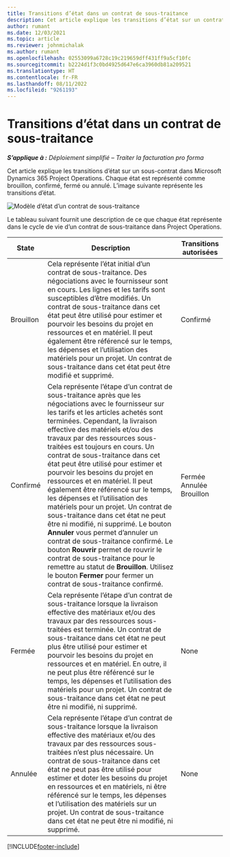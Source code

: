 ```yaml
---
title: Transitions d’état dans un contrat de sous-traitance
description: Cet article explique les transitions d’état sur un contrat de sous-traitance dans Microsoft Dynamics 365 Project Operations à mesure que le contrat de sous-traitance est créé, exécuté et clôturé.
author: rumant
ms.date: 12/03/2021
ms.topic: article
ms.reviewer: johnmichalak
ms.author: rumant
ms.openlocfilehash: 02553099a6728c19c219659dff431ff9a5cf10fc
ms.sourcegitcommit: b2224d1f3c0bd4925d647e6ca3960db81a209521
ms.translationtype: HT
ms.contentlocale: fr-FR
ms.lasthandoff: 08/11/2022
ms.locfileid: "9261193"
---
```

# <a name="state-transitions-on-a-subcontract"></a>Transitions d’état dans un contrat de sous-traitance 

_**S’applique à :** Déploiement simplifié – Traiter la facturation pro forma_

Cet article explique les transitions d’état sur un sous-contrat dans Microsoft Dynamics 365 Project Operations. Chaque état est représenté comme brouillon, confirmé, fermé ou annulé. L’image suivante représente les transitions d’état.

![Modèle d’état d’un contrat de sous-traitance](../media/SubconStates.png)  

Le tableau suivant fournit une description de ce que chaque état représente dans le cycle de vie d’un contrat de sous-traitance dans Project Operations.

| State | Description | Transitions autorisées |
| --- | --- | --- |
| Brouillon | Cela représente l’état initial d’un contrat de sous-traitance. Des négociations avec le fournisseur sont en cours. Les lignes et les tarifs sont susceptibles d’être modifiés. Un contrat de sous-traitance dans cet état peut être utilisé pour estimer et pourvoir les besoins du projet en ressources et en matériel. Il peut également être référencé sur le temps, les dépenses et l’utilisation des matériels pour un projet. Un contrat de sous-traitance dans cet état peut être modifié et supprimé. | Confirmé |
| Confirmé | Cela représente l’étape d’un contrat de sous-traitance après que les négociations avec le fournisseur sur les tarifs et les articles achetés sont terminées. Cependant, la livraison effective des matériels et/ou des travaux par des ressources sous-traitées est toujours en cours. Un contrat de sous-traitance dans cet état peut être utilisé pour estimer et pourvoir les besoins du projet en ressources et en matériel. Il peut également être référencé sur le temps, les dépenses et l’utilisation des matériels pour un projet. Un contrat de sous-traitance dans cet état ne peut être ni modifié, ni supprimé. Le bouton **Annuler** vous permet d’annuler un contrat de sous-traitance confirmé. Le bouton **Rouvrir** permet de rouvrir le contrat de sous-traitance pour le remettre au statut de **Brouillon**. Utilisez le bouton **Fermer** pour fermer un contrat de sous-traitance confirmé. | Fermée <br> Annulée <br> Brouillon |
| Fermée | Cela représente l’étape d’un contrat de sous-traitance lorsque la livraison effective des matériaux et/ou des travaux par des ressources sous-traitées est terminée. Un contrat de sous-traitance dans cet état ne peut plus être utilisé pour estimer et pourvoir les besoins du projet en ressources et en matériel. En outre, il ne peut plus être référencé sur le temps, les dépenses et l’utilisation des matériels pour un projet. Un contrat de sous-traitance dans cet état ne peut être ni modifié, ni supprimé. | None |
| Annulée | Cela représente l’étape d’un contrat de sous-traitance lorsque la livraison effective des matériaux et/ou des travaux par des ressources sous-traitées n’est plus nécessaire. Un contrat de sous-traitance dans cet état ne peut pas être utilisé pour estimer et doter les besoins du projet en ressources et en matériels, ni être référencé sur le temps, les dépenses et l’utilisation des matériels sur un projet. Un contrat de sous-traitance dans cet état ne peut être ni modifié, ni supprimé. | None |


[!INCLUDE[footer-include](../../includes/footer-banner.md)]
